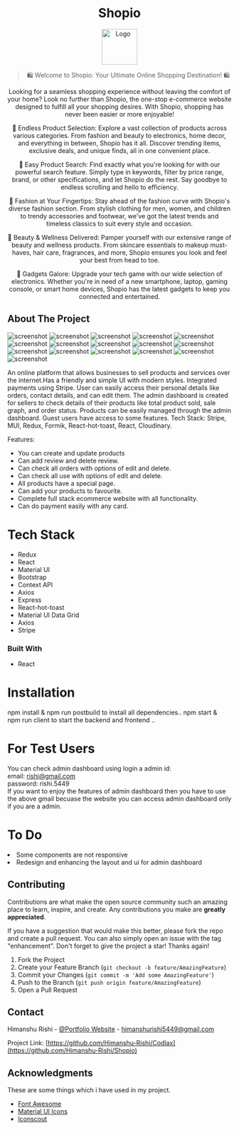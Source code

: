<div align="center">
  
# Shopio

<a href="https://codlax.vercel.app/">
  <img src="https://res.cloudinary.com/dbymhpzhq/image/upload/v1684331660/code_doabku.png" alt="Logo" width="80" height="80">  
</a>


> 🛍️ Welcome to Shopio: Your Ultimate Online Shopping Destination! 🛍️

Looking for a seamless shopping experience without leaving the comfort of your home? Look no further than Shopio, the one-stop e-commerce website designed to fulfill all your shopping desires. With Shopio, shopping has never been easier or more enjoyable!

🌟 Endless Product Selection: Explore a vast collection of products across various categories. From fashion and beauty to electronics, home decor, and everything in between, Shopio has it all. Discover trending items, exclusive deals, and unique finds, all in one convenient place.

🔎 Easy Product Search: Find exactly what you're looking for with our powerful search feature. Simply type in keywords, filter by price range, brand, or other specifications, and let Shopio do the rest. Say goodbye to endless scrolling and hello to efficiency.

👗 Fashion at Your Fingertips: Stay ahead of the fashion curve with Shopio's diverse fashion section. From stylish clothing for men, women, and children to trendy accessories and footwear, we've got the latest trends and timeless classics to suit every style and occasion.

💄 Beauty & Wellness Delivered: Pamper yourself with our extensive range of beauty and wellness products. From skincare essentials to makeup must-haves, hair care, fragrances, and more, Shopio ensures you look and feel your best from head to toe.

📱 Gadgets Galore: Upgrade your tech game with our wide selection of electronics. Whether you're in need of a new smartphone, laptop, gaming console, or smart home devices, Shopio has the latest gadgets to keep you connected and entertained.
</div>

<!-- ABOUT THE PROJECT -->
## About The Project

![screenshot](https://res.cloudinary.com/dwtntbtvy/image/upload/v1685694282/github%20project%20showbuzz/shopio/Screenshot_2023-06-02_at_1.49.29_PM_zowlvx.png)
![screenshot](https://res.cloudinary.com/dwtntbtvy/image/upload/v1685694282/github%20project%20showbuzz/shopio/Screenshot_2023-06-02_at_1.49.49_PM_tenelb.png)
![screenshot](https://res.cloudinary.com/dwtntbtvy/image/upload/v1685694283/github%20project%20showbuzz/shopio/Screenshot_2023-06-02_at_1.50.01_PM_n7x5rg.png)
![screenshot](https://res.cloudinary.com/dwtntbtvy/image/upload/v1685694285/github%20project%20showbuzz/shopio/Screenshot_2023-06-02_at_1.50.10_PM_lpkj10.png)
![screenshot](https://res.cloudinary.com/dwtntbtvy/image/upload/v1685694285/github%20project%20showbuzz/shopio/Screenshot_2023-06-02_at_1.50.21_PM_f3ouer.png)
![screenshot](https://res.cloudinary.com/dwtntbtvy/image/upload/v1685694286/github%20project%20showbuzz/shopio/Screenshot_2023-06-02_at_1.50.30_PM_l0xs4d.png)
![screenshot](https://res.cloudinary.com/dwtntbtvy/image/upload/v1685694286/github%20project%20showbuzz/shopio/Screenshot_2023-06-02_at_1.50.39_PM_yzmw1i.png)
![screenshot](https://res.cloudinary.com/dwtntbtvy/image/upload/v1685694281/github%20project%20showbuzz/shopio/Screenshot_2023-06-02_at_1.50.52_PM_phmik1.png)
![screenshot](https://res.cloudinary.com/dwtntbtvy/image/upload/v1685694281/github%20project%20showbuzz/shopio/Screenshot_2023-06-02_at_1.51.02_PM_wkqkgp.png)
![screenshot](https://res.cloudinary.com/dwtntbtvy/image/upload/v1685694284/github%20project%20showbuzz/shopio/Screenshot_2023-06-02_at_1.51.30_PM_wsqovf.png)
![screenshot](https://res.cloudinary.com/dwtntbtvy/image/upload/v1685694283/github%20project%20showbuzz/shopio/Screenshot_2023-06-02_at_1.52.46_PM_qgdxws.png)
![screenshot](https://res.cloudinary.com/dwtntbtvy/image/upload/v1685694281/github%20project%20showbuzz/shopio/Screenshot_2023-06-02_at_1.52.31_PM_iecbgt.png)
![screenshot](https://res.cloudinary.com/dwtntbtvy/image/upload/v1685694283/github%20project%20showbuzz/shopio/Screenshot_2023-06-02_at_1.52.46_PM_qgdxws.png)
![screenshot](https://res.cloudinary.com/dwtntbtvy/image/upload/v1685694282/github%20project%20showbuzz/shopio/Screenshot_2023-06-02_at_1.53.54_PM_pk8psx.png)
![screenshot](https://res.cloudinary.com/dwtntbtvy/image/upload/v1685694281/github%20project%20showbuzz/shopio/Screenshot_2023-06-02_at_1.53.23_PM_psgwtc.png)
![screenshot](https://res.cloudinary.com/dwtntbtvy/image/upload/v1685694283/github%20project%20showbuzz/shopio/Screenshot_2023-06-02_at_1.53.46_PM_n3yqnz.png)






An online platform that allows businesses to sell products and services over the internet.Has a
friendly and simple UI with modern styles. Integrated payments using Stripe. User can easily access their personal details like
orders, contact details, and can edit them. The admin dashboard is created for sellers to check details of their products like
total product sold, sale graph, and order status. Products can be easily managed through the admin dashboard. Guest users
have access to some features. Tech Stack: Stripe, MUI, Redux, Formik, React-hot-toast, React, Cloudinary.

Features:
* You can create and update products
* Can add review and delete review.
* Can check all orders with options of edit and delete.
* Can check all use with options of edit and delete.
* All products have a special page.
* Can add your products to favourite.
* Complete full stack ecommerce website with all functionality.
* Can do payment easily with any card.

<!-- Of course, no one template will serve all projects since your needs may be different. So I'll be adding more in the near future. You may also suggest changes by forking this repo and creating a pull request or opening an issue. Thanks to all the people have contributed to expanding this template! -->

<!-- Use the `BLANK_README.md` to get started. -->

<!-- Tech Stack -->
# Tech Stack
- Redux
- React
- Material UI
- Bootstrap
- Context API
- Axios 
- Express
- React-hot-toast
- Material UI Data Grid
- Axios
- Stripe 

<!-- Built With -->
### Built With

- React


<!-- Installation -->
# Installation
npm install & npm run postbuild to install all dependencies..
npm start & npm run client to start the backend and frontend ..


<!-- Testing -->
# For Test Users
You can check admin dashboard using login a admin id:
<br>
email: rishi@gmail.com
<br>
password: rishi.5449
<br>
If you want to enjoy the features of admin dashboard then you have to use the above gmail becuase the website you can access admin dashboard only if you are a admin.


<!-- USAGE EXAMPLES -->
<!-- ## Usage -->

<!-- Use this space to show useful examples of how a project can be used. Additional screenshots, code examples and demos work well in this space. You may also link to more resources.

_For more examples, please refer to the [Documentation](https://example.com)_ -->


<!-- To Do -->
# To Do

<li>
    Some components are not responsive
</li>
<li>
    Redesign and enhancing the layout and ui for admin dashboard
</li>



<!-- CONTRIBUTING -->
## Contributing

Contributions are what make the open source community such an amazing place to learn, inspire, and create. Any contributions you make are **greatly appreciated**.

If you have a suggestion that would make this better, please fork the repo and create a pull request. You can also simply open an issue with the tag "enhancement".
Don't forget to give the project a star! Thanks again!

1. Fork the Project
2. Create your Feature Branch (`git checkout -b feature/AmazingFeature`)
3. Commit your Changes (`git commit -m 'Add some AmazingFeature'`)
4. Push to the Branch (`git push origin feature/AmazingFeature`)
5. Open a Pull Request


<!-- CONTACT -->
## Contact

Himanshu Rishi - [@Portfolio Website](https://rishiportfolio.vercel.app/) - himanshurishi5449@gmail.com

Project Link: [https://github.com/Himanshu-Rishi/Codlax](https://github.com/Himanshu-Rishi/Shopio)


<!-- ACKNOWLEDGMENTS -->
## Acknowledgments

These are some things which i have used in my project.

- [Font Awesome](https://fontawesome.com)
- [Material UI Icons](https://mui.com/material-ui/material-icons/)
- [Iconscout](https://iconscout.com)
